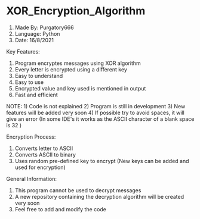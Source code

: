# XOR_Encryption_Algorithm

1) Made By: Purgatory666
2) Language: Python
3) Date: 16/8/2021

Key Features:

1) Program encryptes messages using XOR algorithm
2) Every letter is encrypted using a different key
3) Easy to understand
4) Easy to use
5) Encrypted value and key used is mentioned in output
6) Fast and efficient

NOTE: 1) Code is not explained
      2) Program is still in development
      3) New features will be added very soon
      4) If possible try to avoid spaces, it will give an error (In some IDE's it works as the ASCII character of a blank space is 32 )
      
      
Encryption Process:
  1) Converts letter to ASCII
  2) Converts ASCII to binary
  3) Uses random pre-defined key to encrypt (New keys can be added and used for encryption)


General Information:
1) This program cannot be used to decrypt messages
2) A new repository containing the decryption algorithm will be created very soon
3) Feel free to add and modify the code
